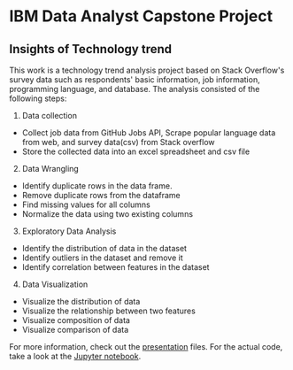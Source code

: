 # IBM Data Analyst Capstone Project


## Insights of Technology trend

This work is a technology trend analysis project based on Stack Overflow's survey data such as respondents' basic information, job information, programming language, and database.
The analysis consisted of the following steps:

1. Data collection
  * Collect job data from GitHub Jobs API, Scrape popular language data from web, and survey data(csv) from Stack overflow
  * Store the collected data into an excel spreadsheet and csv file
2. Data Wrangling
  * Identify duplicate rows in the data frame.
  * Remove duplicate rows from the dataframe
  * Find missing values for all columns
  * Normalize the data using two existing columns
3. Exploratory Data Analysis
  * Identify the distribution of data in the dataset
  * Identify outliers in the dataset and remove it
  * Identify correlation between features in the dataset
4. Data Visualization
  * Visualize the distribution of data
  * Visualize the relationship between two features
  * Visualize composition of data
  * Visualize comparison of data

For more information, check out the [presentation](https://github.com/popovstefan/IBM-Data-Science-Capstone-Project/blob/master/IBM_Data%20Science%20%40%20Coursera.pdf) files. For the actual code, take a look at the [Jupyter notebook](https://github.com/popovstefan/IBM-Data-Science-Capstone-Project/blob/master/Capstone_Project.ipynb).
